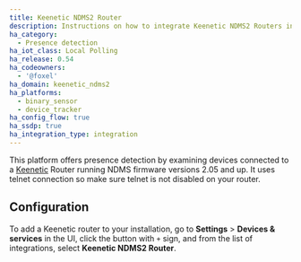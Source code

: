 ```yaml
---
title: Keenetic NDMS2 Router
description: Instructions on how to integrate Keenetic NDMS2 Routers into Home Assistant.
ha_category:
  - Presence detection
ha_iot_class: Local Polling
ha_release: 0.54
ha_codeowners:
  - '@foxel'
ha_domain: keenetic_ndms2
ha_platforms:
  - binary_sensor
  - device_tracker
ha_config_flow: true
ha_ssdp: true
ha_integration_type: integration
---
```


This platform offers presence detection by examining devices connected to a [Keenetic](https://keenetic.net/)
Router running NDMS firmware versions 2.05 and up. It uses telnet connection so make sure telnet is not disabled on your router.

## Configuration

To add a Keenetic router to your installation, go to **Settings** > **Devices & services** in the UI, click the button with `+` sign, and from the list of integrations, select **Keenetic NDMS2 Router**.
